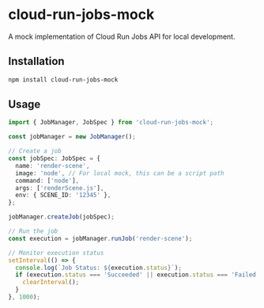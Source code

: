# cloud-run-jobs-mock

A mock implementation of Cloud Run Jobs API for local development.

## Installation

```bash
npm install cloud-run-jobs-mock
```

## Usage

```ts
import { JobManager, JobSpec } from 'cloud-run-jobs-mock';

const jobManager = new JobManager();

// Create a job
const jobSpec: JobSpec = {
  name: 'render-scene',
  image: 'node', // For local mock, this can be a script path
  command: ['node'],
  args: ['renderScene.js'],
  env: { SCENE_ID: '12345' },
};

jobManager.createJob(jobSpec);

// Run the job
const execution = jobManager.runJob('render-scene');

// Monitor execution status
setInterval(() => {
  console.log(`Job Status: ${execution.status}`);
  if (execution.status === 'Succeeded' || execution.status === 'Failed') {
    clearInterval();
  }
}, 1000);
```